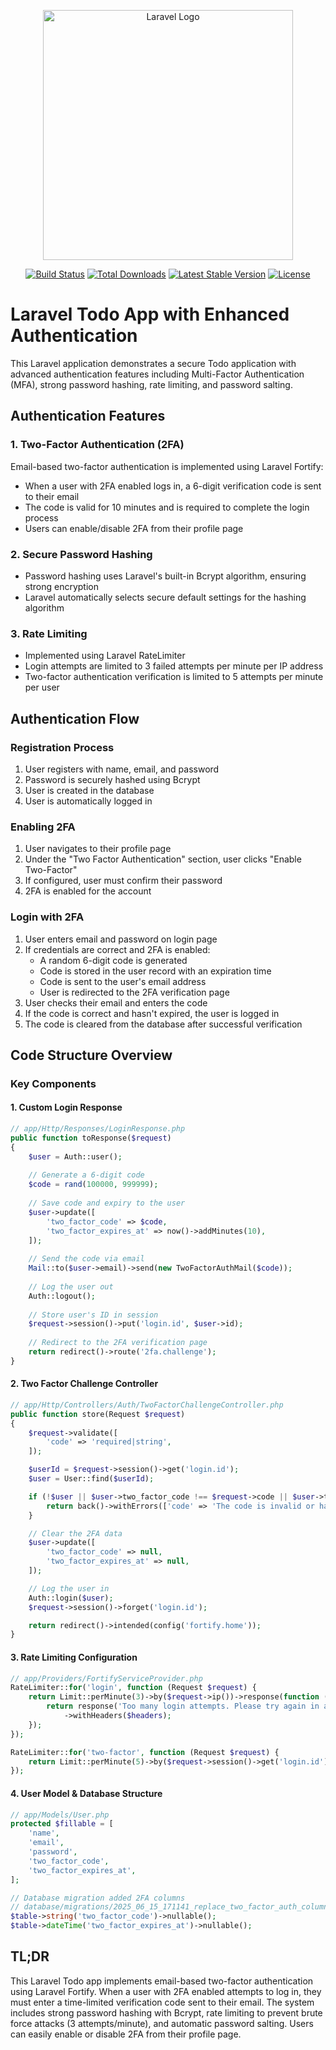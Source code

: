 <p align="center"><a href="https://laravel.com" target="_blank"><img src="https://raw.githubusercontent.com/laravel/art/master/logo-lockup/5%20SVG/2%20CMYK/1%20Full%20Color/laravel-logolockup-cmyk-red.svg" width="400" alt="Laravel Logo"></a></p>

<p align="center">
<a href="https://github.com/laravel/framework/actions"><img src="https://github.com/laravel/framework/workflows/tests/badge.svg" alt="Build Status"></a>
<a href="https://packagist.org/packages/laravel/framework"><img src="https://img.shields.io/packagist/dt/laravel/framework" alt="Total Downloads"></a>
<a href="https://packagist.org/packages/laravel/framework"><img src="https://img.shields.io/packagist/v/laravel/framework" alt="Latest Stable Version"></a>
<a href="https://packagist.org/packages/laravel/framework"><img src="https://img.shields.io/packagist/l/laravel/framework" alt="License"></a>
</p>

# Laravel Todo App with Enhanced Authentication

This Laravel application demonstrates a secure Todo application with advanced authentication features including Multi-Factor Authentication (MFA), strong password hashing, rate limiting, and password salting.

## Authentication Features

### 1. Two-Factor Authentication (2FA)
Email-based two-factor authentication is implemented using Laravel Fortify:
- When a user with 2FA enabled logs in, a 6-digit verification code is sent to their email
- The code is valid for 10 minutes and is required to complete the login process
- Users can enable/disable 2FA from their profile page

### 2. Secure Password Hashing
- Password hashing uses Laravel's built-in Bcrypt algorithm, ensuring strong encryption
- Laravel automatically selects secure default settings for the hashing algorithm

### 3. Rate Limiting
- Implemented using Laravel RateLimiter
- Login attempts are limited to 3 failed attempts per minute per IP address
- Two-factor authentication verification is limited to 5 attempts per minute per user

## Authentication Flow

### Registration Process
1. User registers with name, email, and password
2. Password is securely hashed using Bcrypt
3. User is created in the database
4. User is automatically logged in

### Enabling 2FA
1. User navigates to their profile page
2. Under the "Two Factor Authentication" section, user clicks "Enable Two-Factor"
3. If configured, user must confirm their password
4. 2FA is enabled for the account

### Login with 2FA
1. User enters email and password on login page
2. If credentials are correct and 2FA is enabled:
   - A random 6-digit code is generated
   - Code is stored in the user record with an expiration time
   - Code is sent to the user's email address
   - User is redirected to the 2FA verification page
3. User checks their email and enters the code
4. If the code is correct and hasn't expired, the user is logged in
5. The code is cleared from the database after successful verification

## Code Structure Overview

### Key Components

#### 1. Custom Login Response
```php
// app/Http/Responses/LoginResponse.php
public function toResponse($request)
{
    $user = Auth::user();
    
    // Generate a 6-digit code
    $code = rand(100000, 999999);
    
    // Save code and expiry to the user
    $user->update([
        'two_factor_code' => $code,
        'two_factor_expires_at' => now()->addMinutes(10),
    ]);
    
    // Send the code via email
    Mail::to($user->email)->send(new TwoFactorAuthMail($code));
    
    // Log the user out
    Auth::logout();
    
    // Store user's ID in session
    $request->session()->put('login.id', $user->id);
    
    // Redirect to the 2FA verification page
    return redirect()->route('2fa.challenge');
}
```

#### 2. Two Factor Challenge Controller
```php
// app/Http/Controllers/Auth/TwoFactorChallengeController.php
public function store(Request $request)
{
    $request->validate([
        'code' => 'required|string',
    ]);

    $userId = $request->session()->get('login.id');
    $user = User::find($userId);

    if (!$user || $user->two_factor_code !== $request->code || $user->two_factor_expires_at->isPast()) {
        return back()->withErrors(['code' => 'The code is invalid or has expired.']);
    }

    // Clear the 2FA data
    $user->update([
        'two_factor_code' => null,
        'two_factor_expires_at' => null,
    ]);

    // Log the user in
    Auth::login($user);
    $request->session()->forget('login.id');

    return redirect()->intended(config('fortify.home'));
}
```

#### 3. Rate Limiting Configuration
```php
// app/Providers/FortifyServiceProvider.php
RateLimiter::for('login', function (Request $request) {
    return Limit::perMinute(3)->by($request->ip())->response(function (Request $request, array $headers) {
        return response('Too many login attempts. Please try again in a minute.', 429)
            ->withHeaders($headers);
    });
});

RateLimiter::for('two-factor', function (Request $request) {
    return Limit::perMinute(5)->by($request->session()->get('login.id'));
});
```

#### 4. User Model & Database Structure
```php
// app/Models/User.php
protected $fillable = [
    'name',
    'email',
    'password',
    'two_factor_code',
    'two_factor_expires_at',
];

// Database migration added 2FA columns
// database/migrations/2025_06_15_171141_replace_two_factor_auth_columns.php
$table->string('two_factor_code')->nullable();
$table->dateTime('two_factor_expires_at')->nullable();
```

## TL;DR

This Laravel Todo app implements email-based two-factor authentication using Laravel Fortify. When a user with 2FA enabled attempts to log in, they must enter a time-limited verification code sent to their email. The system includes strong password hashing with Bcrypt, rate limiting to prevent brute force attacks (3 attempts/minute), and automatic password salting. Users can easily enable or disable 2FA from their profile page.
